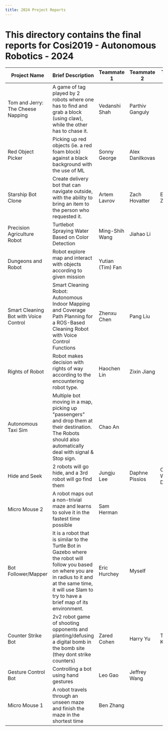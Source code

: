 ```yaml
---
title: 2024 Project Reports
---
```

# This directory contains the final reports for Cosi2019 - Autonomous Robotics - 2024

| Project Name | Brief Description | Teammate 1 | Teammate 2 | Teammate 3 |
|--------------|------------------|------------|------------|------------|
| Tom and Jerry: The Cheese Napping | A game of tag played by 2 robots where one has to find and grab a block (using claw), while the other has to chase it. | Vedanshi Shah | Parthiv Ganguly | |
| Red Object Picker | Picking up red objects (ie. a red foam block) against a black background with the use of ML | Sonny George | Alex Danilkovas | |
| Starship Bot Clone | Create delivery bot that can navigate outside, with the ability to bring an item to the person who requested it. | Artem Lavrov | Zach Hovatter | Ephraim Zimmerman |
| Precision Agriculture Robot | Turtlebot Spraying Water Based on Color Detection | Ming-Shih Wang | Jiahao Li | |
| Dungeons and Robot | Robot explore map and interact with objects according to given mission | Yutian (Tim) Fan | | |
| Smart Cleaning Bot with Voice Control | Smart Cleaning Robot: Autonomous Indoor Mapping and Coverage Path Planning for a ROS-Based Cleaning Robot with Voice Control Functions | Zhenxu Chen | Pang Liu | |
| Rights of Robot | Robot makes decision with rights of way according to the encountering robot type. | Haochen Lin | Zixin Jiang | |
| Autonomous Taxi Sim | Multiple bot moving in a map, picking up "passengers" and drop them at their destination. The Robots should also automatically deal with signal & Stop sign. | Chao An | | |
| Hide and Seek | 2 robots will go hide, and a 3rd robot will go find them | Jungju Lee | Daphne Pissios | Chloe Wahl-Dassule |
| Micro Mouse 2 | A robot maps out a non-trivial maze and learns to solve it in the fastest time possible | Sam Herman | | |
| Bot Follower/Mapper | It is a robot that is similar to the Turtle Bot in Gazebo where the robot will follow you based on where you are in radius to it and at the same time, it will use Slam to try to have a brief map of its environment. | Eric Hurchey | Myself | |
| Counter Strike Bot | 2v2 robot game of shooting opponents and planting/defusing a digital bomb in the bomb site (they dont strike counters) | Zared Cohen | Harry Yu | TsunOn Kwok |
| Gesture Control Bot | Controlling a bot using hand gestures | Leo Gao | Jeffrey Wang | |
| Micro Mouse 1 | A robot travels through an unseen maze and finish the maze in the shortest time | Ben Zhang | | |